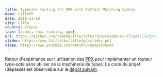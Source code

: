 ```yaml
---
title: Typesafe routing for SPA with Pattern Matching Syntax
name: LilleFP
date: 2016-11-28
city: Lille
country: France
tags: [ocaml, spa, routing, ppx]
url: https://github.com/lambdalille/talks?tab=readme-ov-file#lillefp2--lille--elixir
slides: https://xvw.lol/talks/lillefp2/slides.pdf
video: https://www.youtube.com/watch?v=6GtpwlVuwQY
---
```


Retour d'expérience sur l'utilisation des
[PPX](https://ocaml.org/docs/metaprogramming) pour implémenter un
routeur _type-safe_ sans utiliser de la machinerie de types. Le code
du projet (dépassé) est observable sur le [dépôt
suivant](https://github.com/xvw/jsoo_router).
